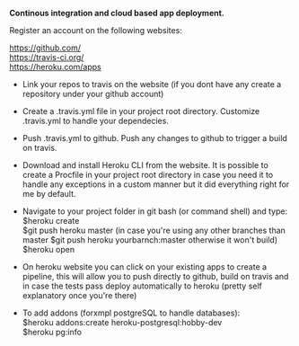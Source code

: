 **Continous integration and cloud based app deployment.**


Register an account on the following websites:

<a>https://github.com/</a> <br>
<a>https://travis-ci.org/</a><br>
<a>https://heroku.com/apps</a><br>

- Link your repos to travis on the website (if you dont have any create a repository under your github account)

- Create a .travis.yml file in your project root directory.
Customize .travis.yml to handle your dependecies.

- Push .travis.yml to github.
Push any changes to github to trigger a build on travis.

- Download and install Heroku CLI from the website.
It is possible to create a Procfile in your project root directory in case you need it to handle any exceptions in
a custom manner but it did everything right for me by default.

- Navigate to your project folder in git bash (or command shell) and type:<br>
$heroku create<br>
$git push heroku master  (in case you're using any other branches than master $git push heroku yourbarnch:master otherwise it won't build)<br>
$heroku open

- On heroku website you can click on your existing apps to create a pipeline, this will allow you to push directly to github,
build on travis and in case the tests pass deploy automatically to heroku (pretty self explanatory once you're there)

- To add addons (forxmpl postgreSQL to handle databases):<br>
$heroku addons:create heroku-postgresql:hobby-dev<br>
$heroku pg:info
		